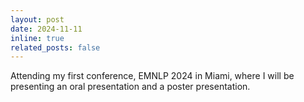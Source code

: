 ```yaml
---
layout: post
date: 2024-11-11
inline: true
related_posts: false
---
```


Attending my first conference, EMNLP 2024 in Miami, where I will be presenting an oral presentation and a poster presentation. 
